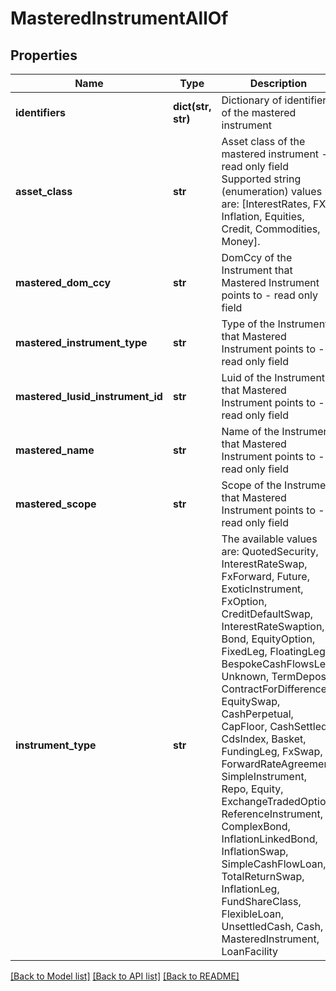 # MasteredInstrumentAllOf


## Properties
Name | Type | Description | Notes
------------ | ------------- | ------------- | -------------
**identifiers** | **dict(str, str)** | Dictionary of identifiers of the mastered instrument | 
**asset_class** | **str** | Asset class of the mastered instrument - read only field    Supported string (enumeration) values are: [InterestRates, FX, Inflation, Equities, Credit, Commodities, Money]. | [optional] [readonly] 
**mastered_dom_ccy** | **str** | DomCcy of the Instrument that Mastered Instrument points to - read only field | [optional] [readonly] 
**mastered_instrument_type** | **str** | Type of the Instrument that Mastered Instrument points to - read only field | [optional] [readonly] 
**mastered_lusid_instrument_id** | **str** | Luid of the Instrument that Mastered Instrument points to - read only field | [optional] [readonly] 
**mastered_name** | **str** | Name of the Instrument that Mastered Instrument points to - read only field | [optional] [readonly] 
**mastered_scope** | **str** | Scope of the Instrument that Mastered Instrument points to - read only field | [optional] [readonly] 
**instrument_type** | **str** | The available values are: QuotedSecurity, InterestRateSwap, FxForward, Future, ExoticInstrument, FxOption, CreditDefaultSwap, InterestRateSwaption, Bond, EquityOption, FixedLeg, FloatingLeg, BespokeCashFlowsLeg, Unknown, TermDeposit, ContractForDifference, EquitySwap, CashPerpetual, CapFloor, CashSettled, CdsIndex, Basket, FundingLeg, FxSwap, ForwardRateAgreement, SimpleInstrument, Repo, Equity, ExchangeTradedOption, ReferenceInstrument, ComplexBond, InflationLinkedBond, InflationSwap, SimpleCashFlowLoan, TotalReturnSwap, InflationLeg, FundShareClass, FlexibleLoan, UnsettledCash, Cash, MasteredInstrument, LoanFacility | 

[[Back to Model list]](../README.md#documentation-for-models) [[Back to API list]](../README.md#documentation-for-api-endpoints) [[Back to README]](../README.md)


